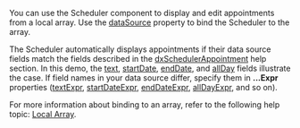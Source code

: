 You can use the Scheduler component to display and edit appointments from a local array. Use the [dataSource](/Documentation/ApiReference/UI_Components/dxScheduler/Configuration/#dataSource) property to bind the Scheduler to the array.

The Scheduler automatically displays appointments if their data source fields match the fields described in the [dxSchedulerAppointment](/Documentation/ApiReference/Common/Object_Structures/dxSchedulerAppointment/) help section. In this demo, the [text](/Documentation/ApiReference/Common/Object_Structures/dxSchedulerAppointment/#text), [startDate](/Documentation/ApiReference/Common/Object_Structures/dxSchedulerAppointment/#startDate), [endDate](/Documentation/ApiReference/Common/Object_Structures/dxSchedulerAppointment/#endDate), and [allDay](/Documentation/ApiReference/Common/Object_Structures/dxSchedulerAppointment/#allDay) fields illustrate the case. If field names in your data source differ, specify them in **...Expr** properties ([textExpr](/Documentation/ApiReference/UI_Components/dxScheduler/Configuration/#textExpr), [startDateExpr](/Documentation/ApiReference/UI_Components/dxScheduler/Configuration/#startDateExpr), [endDateExpr](/Documentation/ApiReference/UI_Components/dxScheduler/Configuration/#endDateExpr), [allDayExpr](/Documentation/ApiReference/UI_Components/dxScheduler/Configuration/#allDayExpr), and so on).

For more information about binding to an array, refer to the following help topic: [Local Array](/Documentation/Guide/Data_Binding/Specify_a_Data_Source/Local_Array/).
